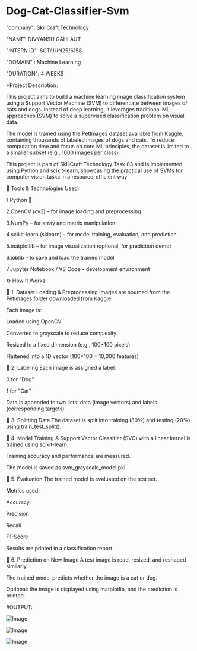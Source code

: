 # Dog-Cat-Classifier-Svm 

"company": SkillCraft Technology

"NAME":DIVYANSH GAHLAUT

"INTERN ID" :SCT/JUN25/6158

"DOMAIN" :  Machine Learning

"DURATION": 4 WEEKS

*Project Description:

This project aims to build a machine learning image classification system using a Support Vector Machine (SVM) to differentiate between images of cats and dogs. Instead of deep learning, it leverages traditional ML approaches (SVM) to solve a supervised classification problem on visual data.

The model is trained using the PetImages dataset available from Kaggle, containing thousands of labeled images of dogs and cats. To reduce computation time and focus on core ML principles, the dataset is limited to a smaller subset (e.g., 1000 images per class).

This project is part of SkillCraft Technology Task 03 and is implemented using Python and scikit-learn, showcasing the practical use of SVMs for computer vision tasks in a resource-efficient way

🧰 Tools & Technologies Used:

1.Python 🐍

2.OpenCV (cv2) – for image loading and preprocessing

3.NumPy – for array and matrix manipulation

4.scikit-learn (sklearn) – for model training, evaluation, and prediction

5.matplotlib – for image visualization (optional, for prediction demo)

6.joblib – to save and load the trained model

7.Jupyter Notebook / VS Code – development environment

⚙️ How It Works:

🔹 1. Dataset Loading & Preprocessing
Images are sourced from the PetImages folder downloaded from Kaggle.

Each image is:

Loaded using OpenCV

Converted to grayscale to reduce complexity

Resized to a fixed dimension (e.g., 100×100 pixels)

Flattened into a 1D vector (100×100 = 10,000 features)

🔹 2. Labeling
Each image is assigned a label:

0 for "Dog"

1 for "Cat"

Data is appended to two lists: data (image vectors) and labels (corresponding targets).

🔹 3. Splitting Data
The dataset is split into training (80%) and testing (20%) using train_test_split().

🔹 4. Model Training
A Support Vector Classifier (SVC) with a linear kernel is trained using scikit-learn.

Training accuracy and performance are measured.

The model is saved as svm_grayscale_model.pkl.

🔹 5. Evaluation
The trained model is evaluated on the test set.

Metrics used:

Accuracy

Precision

Recall

F1-Score

Results are printed in a classification report.

🔹 6. Prediction on New Image
A test image is read, resized, and reshaped similarly.

The trained model predicts whether the image is a cat or dog.

Optional: the image is displayed using matplotlib, and the prediction is printed.

#OUTPUT:

![Image](https://github.com/user-attachments/assets/c2d7aa0d-cabc-4342-a146-2a856a1cc91e)

![Image](https://github.com/user-attachments/assets/bfa4a10d-7f2d-4efa-abc1-ac396f31b5ec)


![Image](https://github.com/user-attachments/assets/e7ecc1f3-afa8-4848-8c15-b708645ea708)






